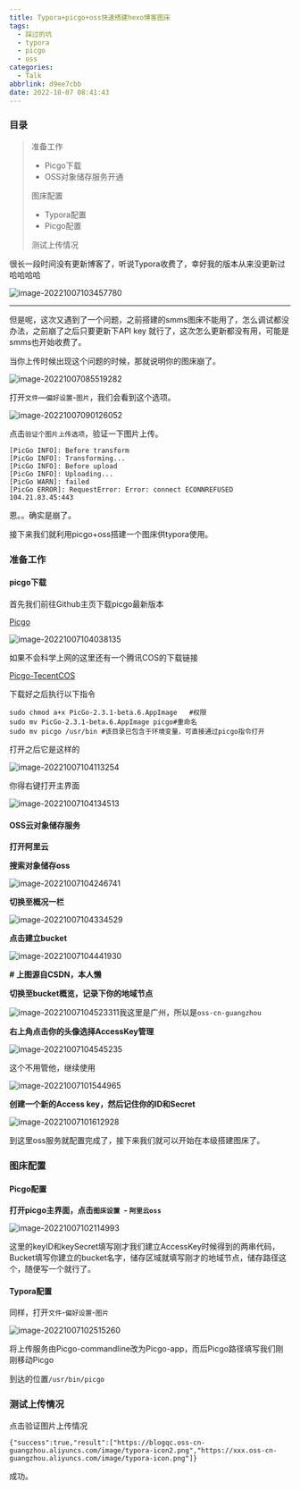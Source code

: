 ```yaml
---
title: Typora+picgo+oss快速搭建hexo博客图床
tags:
  - 踩过的坑
  - typora
  - picgo
  - oss
categories:
  - Talk
abbrlink: d9ee7cbb
date: 2022-10-07 08:41:43
---
```






### 目录

>准备工作
>
>* Picgo下载
>* OSS对象储存服务开通
>
>图床配置
>
>* Typora配置
>* Picgo配置
>
>测试上传情况

很长一段时间没有更新博客了，听说Typora收费了，幸好我的版本从来没更新过哈哈哈哈

![image-20221007103457780](https://blogqc.oss-cn-guangzhou.aliyuncs.com/image/image-20221007103457780.png)

------------------

但是呢，这次又遇到了一个问题，之前搭建的smms图床不能用了，怎么调试都没办法，之前崩了之后只要更新下API  key 就行了，这次怎么更新都没有用，可能是smms也开始收费了。

当你上传时候出现这个问题的时候，那就说明你的图床崩了。

![image-20221007085519282](https://blogqc.oss-cn-guangzhou.aliyuncs.com/image/image-20221007085519282.png)

打开`文件`—`偏好设置`-`图片`，我们会看到这个选项。

![image-20221007090126052](https://blogqc.oss-cn-guangzhou.aliyuncs.com/image/image-20221007090126052.png)

点击`验证个图片上传选项`，验证一下图片上传。

```shell
[PicGo INFO]: Before transform
[PicGo INFO]: Transforming...
[PicGo INFO]: Before upload
[PicGo INFO]: Uploading...
[PicGo WARN]: failed
[PicGo ERROR]: RequestError: Error: connect ECONNREFUSED 104.21.83.45:443
```

恩。。确实是崩了。

接下来我们就利用picgo+oss搭建一个图床供typora使用。



### 准备工作



#### picgo下载

首先我们前往Github主页下载picgo最新版本  

[Picgo](https://github.com/Molunerfinn/PicGo/releases)

![image-20221007104038135](https://blogqc.oss-cn-guangzhou.aliyuncs.com/image/image-20221007104038135.png)



如果不会科学上网的这里还有一个腾讯COS的下载链接

[Picgo-TecentCOS](https://picgo-1251750343.cos.ap-chengdu.myqcloud.com/2.3.1-beta.6/PicGo-2.3.1-beta.6.AppImage)



下载好之后执行以下指令

```shell
sudo chmod a+x PicGo-2.3.1-beta.6.AppImage   #权限
sudo mv PicGo-2.3.1-beta.6.AppImage picgo#重命名
sudo mv picgo /usr/bin #该目录已包含于环境变量，可直接通过picgo指令打开
```



打开之后它是这样的

![image-20221007104113254](https://blogqc.oss-cn-guangzhou.aliyuncs.com/image/image-20221007104113254.png)

你得右键打开主界面

![image-20221007104134513](https://blogqc.oss-cn-guangzhou.aliyuncs.com/image/image-20221007104134513.png)



#### OSS云对象储存服务

**打开阿里云** 

[阿里云]: https://cn.aliyun.com



**搜索对象储存oss**

![image-20221007104246741](https://blogqc.oss-cn-guangzhou.aliyuncs.com/image/image-20221007104246741.png)



**切换至概况一栏**

![image-20221007104334529](https://blogqc.oss-cn-guangzhou.aliyuncs.com/image/image-20221007104334529.png)

**点击建立bucket**

![image-20221007104441930](https://blogqc.oss-cn-guangzhou.aliyuncs.com/image/image-20221007104441930.png)

**# 上图源自CSDN，本人懒**



**切换至bucket概览，记录下你的地域节点** 

![image-20221007104523311](https://blogqc.oss-cn-guangzhou.aliyuncs.com/image/image-20221007104523311.png)我这里是广州，所以是`oss-cn-guangzhou`



**右上角点击你的头像选择AccessKey管理**

![image-20221007104545235](https://blogqc.oss-cn-guangzhou.aliyuncs.com/image/image-20221007104545235.png)

这个不用管他，继续使用

![image-20221007101544965](https://blogqc.oss-cn-guangzhou.aliyuncs.com/image/image-20221007101544965.png)



**创建一个新的Access key，然后记住你的ID和Secret**

![image-20221007101612928](https://blogqc.oss-cn-guangzhou.aliyuncs.com/image/image-20221007101612928.png)



到这里oss服务就配置完成了，接下来我们就可以开始在本级搭建图床了。



### 图床配置



#### Picgo配置

**打开picgo主界面，点击`图床设置 `- `阿里云oss`**

![image-20221007102114993](https://blogqc.oss-cn-guangzhou.aliyuncs.com/image/image-20221007102114993.png)

这里的keyID和keySecret填写刚才我们建立AccessKey时候得到的两串代码，Bucket填写你建立的bucket名字，储存区域就填写刚才的地域节点，储存路径这个，随便写一个就行了。



#### Typora配置

同样，打开`文件`-`偏好设置`-`图片`

![image-20221007102515260](https://blogqc.oss-cn-guangzhou.aliyuncs.com/image/image-20221007102515260.png)

将上传服务由Picgo-commandline改为Picgo-app，而后Picgo路径填写我们刚刚移动Picgo

到达的位置`/usr/bin/picgo`



### 测试上传情况

点击验证图片上传情况

```shell
{"success":true,"result":["https://blogqc.oss-cn-guangzhou.aliyuncs.com/image/typora-icon2.png","https://xxx.oss-cn-guangzhou.aliyuncs.com/image/typora-icon.png"]}
```

成功。